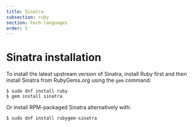 ```yaml
---
title: Sinatra
subsection: ruby
section: tech-languages
order: 5
---
```


# Sinatra installation

To install the latest upstream version of Sinatra, install Ruby first and then install Sinatra from RubyGems.org using the `gem` command:

```
$ sudo dnf install ruby
$ gem install sinatra
```

Or install RPM-packaged Sinatra alternatively with:

```
$ sudo dnf install rubygem-sinatra
```
